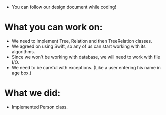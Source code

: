 * You can follow our design document while coding!

# What you can work on:
  * We need to implement Tree, Relation and then TreeRelation classes.
  * We agreed on using Swift, so any of us can start working with its algorithms.
  * Since we won't be working with database, we will need to work with file I/O.
  * We need to be careful with exceptions. (Like a user entering his name in age box.)

# What we did:
  * Implemented Person class.
